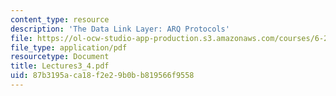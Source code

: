 ```yaml
---
content_type: resource
description: 'The Data Link Layer: ARQ Protocols'
file: https://ol-ocw-studio-app-production.s3.amazonaws.com/courses/6-263j-data-communication-networks-fall-2002/87b3195aca18f2e29b0bb819566f9558_Lectures3_4.pdf
file_type: application/pdf
resourcetype: Document
title: Lectures3_4.pdf
uid: 87b3195a-ca18-f2e2-9b0b-b819566f9558
---
```

